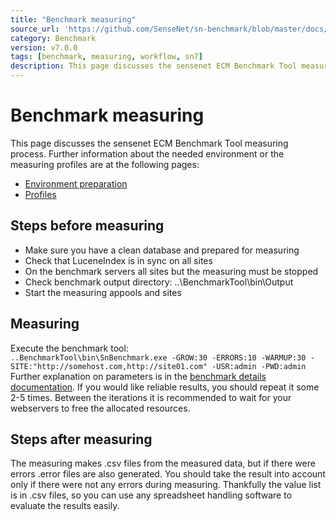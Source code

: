 ```yaml
---
title: "Benchmark measuring"
source_url: 'https://github.com/SenseNet/sn-benchmark/blob/master/docs/measuring.md'
category: Benchmark
version: v7.0.0
tags: [benchmark, measuring, workflow, sn7]
description: This page discusses the sensenet ECM Benchmark Tool measuring process.
---
```

# Benchmark measuring
This page discusses the sensenet ECM Benchmark Tool measuring process. Further information about the needed environment or the measuring profiles are at the following pages:
 - [Environment preparation](/docs/environment.md)
 - [Profiles](/docs/profile-definition-language.md)
## Steps before measuring
  - Make sure you have a clean database and prepared for measuring
  - Check that LuceneIndex is in sync on all sites
  - On the benchmark servers all sites but the measuring must be stopped
  - Check benchmark output directory: ..\BenchmarkTool\bin\Output
  - Start the measuring appools and sites
## Measuring
  Execute the benchmark tool:  
	```
	..BenchmarkTool\bin\SnBenchmark.exe -GROW:30 -ERRORS:10 -WARMUP:30 -SITE:"http://somehost.com,http://site01.com" -USR:admin -PWD:admin
	```  
Further explanation on parameters is in the [benchmark details documentation](/docs/benchmark-details.md).
If you would like reliable results, you should repeat it some 2-5 times. Between the iterations it is recommended to wait for your webservers to free the allocated resources.
## Steps after measuring
The measuring makes .csv files from the measured data, but if there were errors .error files are also generated.
You should take the result into account only if there were not any errors during measuring. Thankfully the value list is in .csv files, so you can use any spreadsheet handling software to evaluate the results easily.

